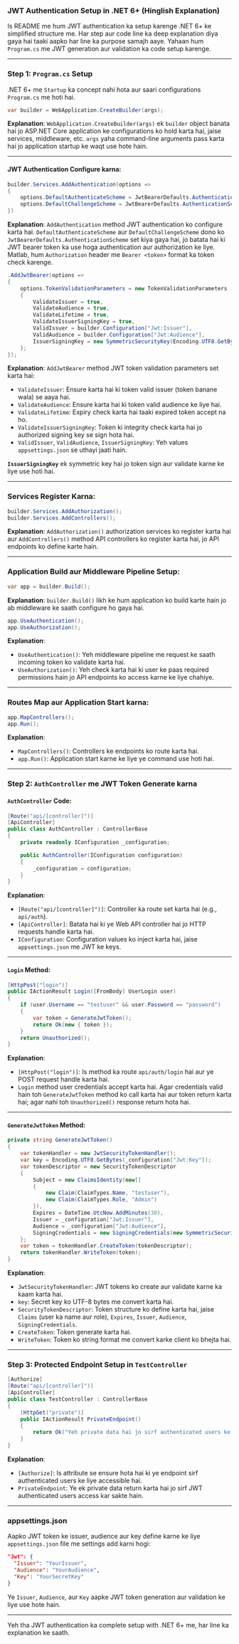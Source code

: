 ### JWT Authentication Setup in .NET 6+ (Hinglish Explanation)

Is README me hum JWT authentication ka setup karenge .NET 6+ ke simplified structure me. Har step aur code line ka deep explanation diya gaya hai taaki aapko har line ka purpose samajh aaye. Yahaan hum `Program.cs` me JWT generation aur validation ka code setup karenge.

---

### Step 1: `Program.cs` Setup

.NET 6+ me `Startup` ka concept nahi hota aur saari configurations `Program.cs` me hoti hai.

```csharp
var builder = WebApplication.CreateBuilder(args);
```

**Explanation**: `WebApplication.CreateBuilder(args)` ek `builder` object banata hai jo ASP.NET Core application ke configurations ko hold karta hai, jaise services, middleware, etc. `args` yaha command-line arguments pass karta hai jo application startup ke waqt use hote hain.

---

#### JWT Authentication Configure karna:

```csharp
builder.Services.AddAuthentication(options =>
{
    options.DefaultAuthenticateScheme = JwtBearerDefaults.AuthenticationScheme;
    options.DefaultChallengeScheme = JwtBearerDefaults.AuthenticationScheme;
})
```

**Explanation**: `AddAuthentication` method JWT authentication ko configure karta hai. `DefaultAuthenticateScheme` aur `DefaultChallengeScheme` dono ko `JwtBearerDefaults.AuthenticationScheme` set kiya gaya hai, jo batata hai ki JWT bearer token ka use hoga authentication aur authorization ke liye. Matlab, hum `Authorization` header me `Bearer <token>` format ka token check karenge.

```csharp
.AddJwtBearer(options =>
{
    options.TokenValidationParameters = new TokenValidationParameters
    {
        ValidateIssuer = true,
        ValidateAudience = true,
        ValidateLifetime = true,
        ValidateIssuerSigningKey = true,
        ValidIssuer = builder.Configuration["Jwt:Issuer"],
        ValidAudience = builder.Configuration["Jwt:Audience"],
        IssuerSigningKey = new SymmetricSecurityKey(Encoding.UTF8.GetBytes(builder.Configuration["Jwt:Key"]))
    };
});
```

**Explanation**: `AddJwtBearer` method JWT token validation parameters set karta hai:
- `ValidateIssuer`: Ensure karta hai ki token valid issuer (token banane wala) se aaya hai.
- `ValidateAudience`: Ensure karta hai ki token valid audience ke liye hai.
- `ValidateLifetime`: Expiry check karta hai taaki expired token accept na ho.
- `ValidateIssuerSigningKey`: Token ki integrity check karta hai jo authorized signing key se sign hota hai.
- `ValidIssuer`, `ValidAudience`, `IssuerSigningKey`: Yeh values `appsettings.json` se uthayi jaati hain.

**`IssuerSigningKey`** ek symmetric key hai jo token sign aur validate karne ke liye use hoti hai.

---

### Services Register Karna:

```csharp
builder.Services.AddAuthorization();
builder.Services.AddControllers();
```

**Explanation**: `AddAuthorization()` authorization services ko register karta hai aur `AddControllers()` method API controllers ko register karta hai, jo API endpoints ko define karte hain.

---

### Application Build aur Middleware Pipeline Setup:

```csharp
var app = builder.Build();
```

**Explanation**: `builder.Build()` likh ke hum application ko build karte hain jo ab middleware ke saath configure ho gaya hai.

```csharp
app.UseAuthentication();
app.UseAuthorization();
```

**Explanation**:
- `UseAuthentication()`: Yeh middleware pipeline me request ke saath incoming token ko validate karta hai.
- `UseAuthorization()`: Yeh check karta hai ki user ke paas required permissions hain jo API endpoints ko access karne ke liye chahiye.

---

### Routes Map aur Application Start karna:

```csharp
app.MapControllers();
app.Run();
```

**Explanation**:
- `MapControllers()`: Controllers ke endpoints ko route karta hai.
- `app.Run()`: Application start karne ke liye ye command use hoti hai.

---

### Step 2: `AuthController` me JWT Token Generate karna

#### `AuthController` Code:

```csharp
[Route("api/[controller]")]
[ApiController]
public class AuthController : ControllerBase
{
    private readonly IConfiguration _configuration;

    public AuthController(IConfiguration configuration)
    {
        _configuration = configuration;
    }
}
```

**Explanation**:
- `[Route("api/[controller]")]`: Controller ka route set karta hai (e.g., `api/auth`).
- `[ApiController]`: Batata hai ki ye Web API controller hai jo HTTP requests handle karta hai.
- `IConfiguration`: Configuration values ko inject karta hai, jaise `appsettings.json` me JWT ke keys.

---

#### `Login` Method:

```csharp
[HttpPost("login")]
public IActionResult Login([FromBody] UserLogin user)
{
    if (user.Username == "testuser" && user.Password == "password")
    {
        var token = GenerateJwtToken();
        return Ok(new { token });
    }
    return Unauthorized();
}
```

**Explanation**:
- `[HttpPost("login")]`: Is method ka route `api/auth/login` hai aur ye POST request handle karta hai.
- `Login` method user credentials accept karta hai. Agar credentials valid hain toh `GenerateJwtToken` method ko call karta hai aur token return karta hai; agar nahi toh `Unauthorized()` response return hota hai.

---

#### `GenerateJwtToken` Method:

```csharp
private string GenerateJwtToken()
{
    var tokenHandler = new JwtSecurityTokenHandler();
    var key = Encoding.UTF8.GetBytes(_configuration["Jwt:Key"]);
    var tokenDescriptor = new SecurityTokenDescriptor
    {
        Subject = new ClaimsIdentity(new[]
        {
            new Claim(ClaimTypes.Name, "testuser"),
            new Claim(ClaimTypes.Role, "Admin")
        }),
        Expires = DateTime.UtcNow.AddMinutes(30),
        Issuer = _configuration["Jwt:Issuer"],
        Audience = _configuration["Jwt:Audience"],
        SigningCredentials = new SigningCredentials(new SymmetricSecurityKey(key), SecurityAlgorithms.HmacSha256Signature)
    };
    var token = tokenHandler.CreateToken(tokenDescriptor);
    return tokenHandler.WriteToken(token);
}
```

**Explanation**:
- `JwtSecurityTokenHandler`: JWT tokens ko create aur validate karne ka kaam karta hai.
- `key`: Secret key ko UTF-8 bytes me convert karta hai.
- `SecurityTokenDescriptor`: Token structure ko define karta hai, jaise `Claims` (user ka name aur role), `Expires`, `Issuer`, `Audience`, `SigningCredentials`.
- `CreateToken`: Token generate karta hai.
- `WriteToken`: Token ko string format me convert karke client ko bhejta hai.

---

### Step 3: Protected Endpoint Setup in `TestController`

```csharp
[Authorize]
[Route("api/[controller]")]
[ApiController]
public class TestController : ControllerBase
{
    [HttpGet("private")]
    public IActionResult PrivateEndpoint()
    {
        return Ok("Yeh private data hai jo sirf authenticated users ke liye hai!");
    }
}
```

**Explanation**:
- `[Authorize]`: Is attribute se ensure hota hai ki ye endpoint sirf authenticated users ke liye accessible hai.
- `PrivateEndpoint`: Ye ek private data return karta hai jo sirf JWT authenticated users access kar sakte hain.

---

### appsettings.json

Aapko JWT token ke issuer, audience aur key define karne ke liye `appsettings.json` file me settings add karni hogi:

```json
"Jwt": {
  "Issuer": "YourIssuer",
  "Audience": "YourAudience",
  "Key": "YourSecretKey"
}
```

Ye `Issuer`, `Audience`, aur `Key` aapke JWT token generation aur validation ke liye use hote hain.

--- 

Yeh tha JWT authentication ka complete setup with .NET 6+ me, har line ka explanation ke saath.
